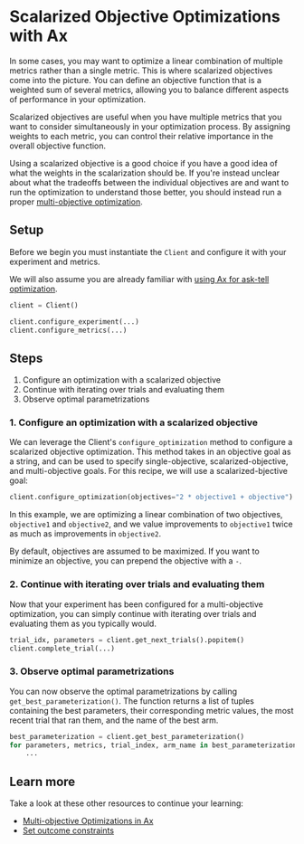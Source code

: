  # Scalarized Objective Optimizations with Ax

In some cases, you may want to optimize a linear combination of multiple metrics rather than a single metric. This is where scalarized objectives come into the picture. You can define an objective function that is a weighted sum of several metrics, allowing you to balance different aspects of performance in your optimization.

Scalarized objectives are useful when you have multiple metrics that you want to consider simultaneously in your optimization process. By assigning weights to each metric, you can control their relative importance in the overall objective function.

Using a scalarized objective is a good choice if you have a good idea of what the weights in the scalarization should be. If you're instead unclear about what the tradeoffs between the individual objectives are and want to run the optimization to understand those better, you should instead run a proper [multi-objective optimization](#).

## Setup

Before we begin you must instantiate the `Client` and configure it with your experiment and metrics.

We will also assume you are already familiar with [using Ax for ask-tell optimization](#).

```python
client = Client()

client.configure_experiment(...)
client.configure_metrics(...)
```

## Steps

1. Configure an optimization with a scalarized objective
2. Continue with iterating over trials and evaluating them
3. Observe optimal parametrizations

### 1. Configure an optimization with a scalarized objective
We can leverage the Client's `configure_optimization` method to configure a scalarized objective optimization. This method takes in an objective goal as a string, and can be used to specify single-objective, scalarized-objective, and multi-objective goals. For this recipe, we will use a scalarized-bjective goal:

```python
client.configure_optimization(objectives="2 * objective1 + objective")
```

In this example, we are optimizing a linear combination of two objectives, `objective1` and `objective2`, and we value improvements to `objective1` twice as much as improvements in `objective2`.

By default, objectives are assumed to be maximized. If you want to minimize an objective, you can prepend the objective with a `-`.

### 2. Continue with iterating over trials and evaluating them
Now that your experiment has been configured for a multi-objective optimization, you can simply continue with iterating over trials and evaluating them as you typically would.

```python
trial_idx, parameters = client.get_next_trials().popitem()
client.complete_trial(...)
```

### 3. Observe optimal parametrizations
You can now observe the optimal parametrizations by calling `get_best_parameterization()`. The function returns a list of tuples containing the best parameters, their corresponding metric values, the most recent trial that ran them, and the name of the best arm.

```python
best_parameterization = client.get_best_parameterization()
for parameters, metrics, trial_index, arm_name in best_parameterization:
    ...
```

## Learn more

Take a look at these other resources to continue your learning:

- [Multi-objective Optimizations in Ax](#)
- [Set outcome constraints](#)
